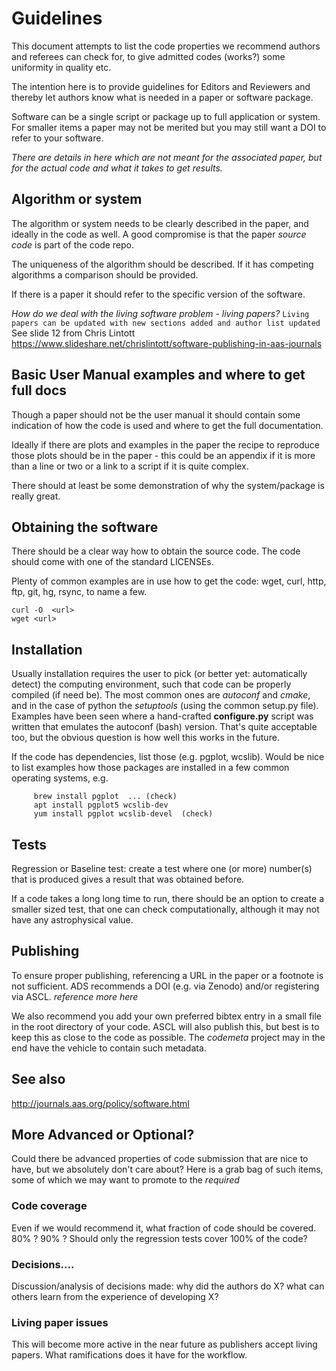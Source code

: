 
# Guidelines

This document attempts to list the code properties we recommend
authors and referees can check for, to give admitted codes (works?)
some uniformity in quality etc.

The intention here is to provide guidelines for Editors and Reviewers
and thereby let authors know what is needed in a paper or software
package.

Software can be a single script or package up to full application or system.  
For smaller items a paper may not be merited but you may still want a DOI to refer to your software. 

*There are details in here which are not meant for the associated paper, but
for the actual code and what it takes to get results.*


##  Algorithm or system

The algorithm or system needs to be clearly described in the paper, and ideally
in the code as well. A good compromise is that the paper *source code*
is part of the code repo.

The uniqueness of the algorithm should be described. 
If it has competing algorithms a comparison should be provided.

If there is a paper it should refer to the specific version of the software.
 
*How do we deal with the living software problem - living papers?*
`Living papers can be updated with new sections added and author list updated`
See slide 12  from Chris Lintott https://www.slideshare.net/chrislintott/software-publishing-in-aas-journals

## Basic User Manual examples and where to get full docs
 Though a paper should not be the user manual it should contain some indication of how the code is used
and where to get the full documentation. 

Ideally if there are plots and examples in the paper the recipe to reproduce those plots should be in the paper - 
this could be an appendix if it is more than a line or two or a link to a script if it is quite complex. 

There should at least be some demonstration of why the system/package is really great. 


## Obtaining the software

There should be a clear way how to obtain the source code. The code should
come with one of the standard LICENSEs. 

Plenty of common examples are in use how to get the code:
wget, curl, http, ftp, git, hg, rsync, to name a few.

    curl -O  <url>
    wget <url>


## Installation

Usually installation requires the user to pick (or better yet:
automatically detect) the computing environment, such that code can be
properly compiled (if need be). The most common ones are *autoconf*
and *cmake*, and in the case of python the *setuptools* (using the
common setup.py file). Examples have been seen where a hand-crafted
**configure.py** script was written that emulates the autoconf (bash)
version. That's quite acceptable too, but the obvious question is how well
this works in the future.

If the code has dependencies, list those (e.g. pgplot, wcslib). Would
be nice to list examples how those packages are installed in a few
common operating systems, e.g.

	     brew install pgplot  ... (check)
	     apt install pgplot5 wcslib-dev
	     yum install pgplot wcslib-devel  (check)

## Tests

Regression or Baseline test: create a test where one (or more)
number(s) that is produced gives a result that was obtained before. 

If a code takes a long long time to run, there should be an option to
create a smaller sized test, that one can check computationally,
although it may not have any astrophysical value.


## Publishing

To ensure proper publishing, referencing a URL in the paper or a
footnote is not sufficient. ADS recommends a DOI (e.g. via Zenodo)
and/or registering via ASCL. *reference more here*

We also recommend you add your own preferred bibtex entry in a small
file in the root directory of your code. ASCL will also publish this,
but best is to keep this as close to the code as possible. The
*codemeta* project may in the end have the vehicle to contain such
metadata.

## See also 
http://journals.aas.org/policy/software.html
## More Advanced or Optional?

Could there be advanced properties of code submission that are nice to
have, but we absolutely don't care about? Here is a grab bag of such
items, some of which we may want to promote to the *required*

### Code coverage

Even if we would recommend it, what fraction of code should be
covered. 80% ? 90% ? Should only the regression tests cover 100% of
the code?

### Decisions....

Discussion/analysis of decisions made: why did the authors do X? what
can others learn from the experience of developing X?

### Living paper issues

This will become more active in the near future as publishers accept living
papers. What ramifications does it have for the workflow.
